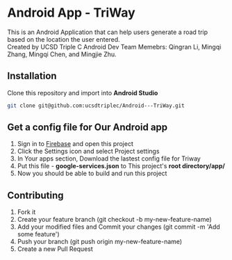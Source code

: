# Android App - TriWay
This is an Android Application that can help users generate a road trip based on the location the user entered.  
Created by UCSD Triple C Android Dev Team Memebrs: Qingran Li, Mingqi Zhang, Mingqi Chen, and Mingjie Zhu.  

## Installation
Clone this repository and import into **Android Studio**
```bash
git clone git@github.com:ucsdtriplec/Android---TriWay.git
```

##  Get a config file for Our Android app
1. Sign in to [Firebase](https://firebase.google.com/) and open this project  
2. Click the Settings icon and select Project settings  
3. In Your apps section, Download the lastest config file for Triway 
4. Put this file - **google-services.json** to This project's **root directory/app/**
5. Now you should be able to build and run this project

## Contributing
1. Fork it
2. Create your feature branch (git checkout -b my-new-feature-name)
3. Add your modified files and Commit your changes (git commit -m 'Add some feature')
4. Push your branch (git push origin my-new-feature-name)
5. Create a new Pull Request
